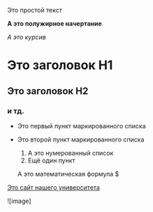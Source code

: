Это простой текст

**А это полужирное начертание**

*А это курсив*

# Это заголовок H1

## Это заголовок H2

### и тд.

- Это первый пункт маркированного списка

- Это второй пункт маркированного списка

  1. А это нумерованный список
  2. Ещё один пункт
 
  А это математическая формула $

[Это сайт нашего университета](https://pay.mos.ru/mospaynew/newportal/catalog?category=118570457551&page=1)


![image] 
